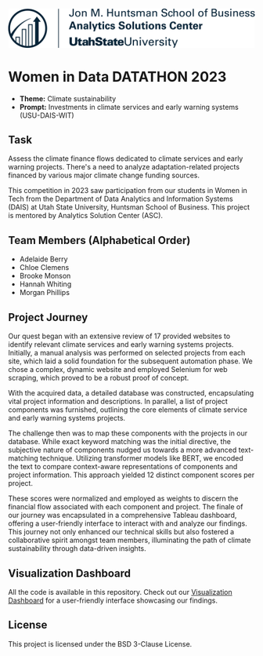 ![Logo](ASC.png)



# Women in Data DATATHON 2023

- **Theme:** Climate sustainability
- **Prompt:** Investments in climate services and early warning systems (USU-DAIS-WIT)

## Task

Assess the climate finance flows dedicated to climate services and early warning projects. There's a need to analyze adaptation-related projects financed by various major climate change funding sources.

This competition in 2023 saw participation from our students in Women in Tech from the Department of Data Analytics and Information Systems (DAIS) at Utah State University, Huntsman School of Business. This project is mentored by Analytics Solution Center (ASC).

## Team Members (Alphabetical Order)

- Adelaide Berry
- Chloe Clemens
- Brooke Monson
- Hannah Whiting
- Morgan Phillips

## Project Journey

Our quest began with an extensive review of 17 provided websites to identify relevant climate services and early warning systems projects. Initially, a manual analysis was performed on selected projects from each site, which laid a solid foundation for the subsequent automation phase. We chose a complex, dynamic website and employed Selenium for web scraping, which proved to be a robust proof of concept.

With the acquired data, a detailed database was constructed, encapsulating vital project information and descriptions. In parallel, a list of project components was furnished, outlining the core elements of climate service and early warning systems projects.

The challenge then was to map these components with the projects in our database. While exact keyword matching was the initial directive, the subjective nature of components nudged us towards a more advanced text-matching technique. Utilizing transformer models like BERT, we encoded the text to compare context-aware representations of components and project information. This approach yielded 12 distinct component scores per project.

These scores were normalized and employed as weights to discern the financial flow associated with each component and project. The finale of our journey was encapsulated in a comprehensive Tableau dashboard, offering a user-friendly interface to interact with and analyze our findings. This journey not only enhanced our technical skills but also fostered a collaborative spirit amongst team members, illuminating the path of climate sustainability through data-driven insights.


## Visualization Dashboard

All the code is available in this repository. Check out our [Visualization Dashboard](link-to-dashboard) for a user-friendly interface showcasing our findings.

## License

This project is licensed under the BSD 3-Clause License.

